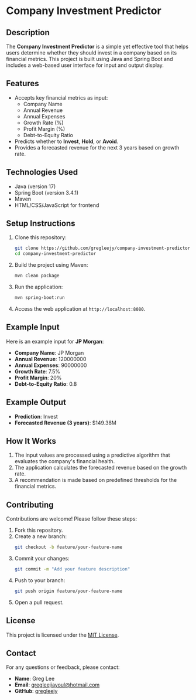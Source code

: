 # Company Investment Predictor

## Description
The **Company Investment Predictor** is a simple yet effective tool that helps users determine whether they should invest in a company based on its financial metrics. This project is built using Java and Spring Boot and includes a web-based user interface for input and output display.

## Features
- Accepts key financial metrics as input:
  - Company Name
  - Annual Revenue
  - Annual Expenses
  - Growth Rate (%)
  - Profit Margin (%)
  - Debt-to-Equity Ratio
- Predicts whether to **Invest**, **Hold**, or **Avoid**.
- Provides a forecasted revenue for the next 3 years based on growth rate.

## Technologies Used
- Java (version 17)
- Spring Boot (version 3.4.1)
- Maven
- HTML/CSS/JavaScript for frontend

## Setup Instructions
1. Clone this repository:
   ```bash
   git clone https://github.com/gregleejy/company-investment-predictor.git
   cd company-investment-predictor
   ```

2. Build the project using Maven:
   ```bash
   mvn clean package
   ```

3. Run the application:
   ```bash
   mvn spring-boot:run
   ```

4. Access the web application at `http://localhost:8080`.

## Example Input
Here is an example input for **JP Morgan**:
- **Company Name**: JP Morgan
- **Annual Revenue**: 120000000
- **Annual Expenses**: 90000000
- **Growth Rate**: 7.5%
- **Profit Margin**: 20%
- **Debt-to-Equity Ratio**: 0.8

## Example Output
- **Prediction**: Invest
- **Forecasted Revenue (3 years)**: $149.38M

## How It Works
1. The input values are processed using a predictive algorithm that evaluates the company's financial health.
2. The application calculates the forecasted revenue based on the growth rate.
3. A recommendation is made based on predefined thresholds for the financial metrics.

## Contributing
Contributions are welcome! Please follow these steps:
1. Fork this repository.
2. Create a new branch:
   ```bash
   git checkout -b feature/your-feature-name
   ```
3. Commit your changes:
   ```bash
   git commit -m "Add your feature description"
   ```
4. Push to your branch:
   ```bash
   git push origin feature/your-feature-name
   ```
5. Open a pull request.

## License
This project is licensed under the [MIT License](LICENSE).

## Contact
For any questions or feedback, please contact:
- **Name**: Greg Lee
- **Email**: gregleejiayoul@hotmail.com
- **GitHub**: [gregleejy](https://github.com/gregleejy)
```
